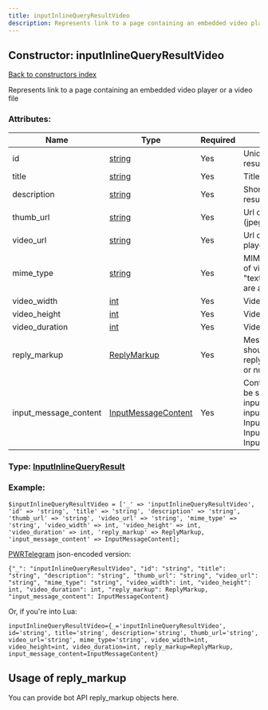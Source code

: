 ```yaml
---
title: inputInlineQueryResultVideo
description: Represents link to a page containing an embedded video player or a video file
---
```

## Constructor: inputInlineQueryResultVideo  
[Back to constructors index](index.md)



Represents link to a page containing an embedded video player or a video file

### Attributes:

| Name     |    Type       | Required | Description |
|----------|---------------|----------|-------------|
|id|[string](../types/string.md) | Yes|Unique identifier of this result|
|title|[string](../types/string.md) | Yes|Title of the result|
|description|[string](../types/string.md) | Yes|Short description of the result, if known|
|thumb\_url|[string](../types/string.md) | Yes|Url of the video thumb (jpeg), if exists|
|video\_url|[string](../types/string.md) | Yes|Url of the embedded video player or video file|
|mime\_type|[string](../types/string.md) | Yes|MIME type of the content of video url, only "text/html" or "video/mp4" are allowed now|
|video\_width|[int](../types/int.md) | Yes|Video width|
|video\_height|[int](../types/int.md) | Yes|Video height|
|video\_duration|[int](../types/int.md) | Yes|Video duration in seconds|
|reply\_markup|[ReplyMarkup](../types/ReplyMarkup.md) | Yes|Message reply markup, should be of type replyMarkupInlineKeyboard or null|
|input\_message\_content|[InputMessageContent](../types/InputMessageContent.md) | Yes|Content of the message to be sent, should be of type inputMessageText or inputMessageVideo or InputMessageLocation or InputMessageVenue or InputMessageContact|



### Type: [InputInlineQueryResult](../types/InputInlineQueryResult.md)


### Example:

```
$inputInlineQueryResultVideo = ['_' => 'inputInlineQueryResultVideo', 'id' => 'string', 'title' => 'string', 'description' => 'string', 'thumb_url' => 'string', 'video_url' => 'string', 'mime_type' => 'string', 'video_width' => int, 'video_height' => int, 'video_duration' => int, 'reply_markup' => ReplyMarkup, 'input_message_content' => InputMessageContent];
```  

[PWRTelegram](https://pwrtelegram.xyz) json-encoded version:

```
{"_": "inputInlineQueryResultVideo", "id": "string", "title": "string", "description": "string", "thumb_url": "string", "video_url": "string", "mime_type": "string", "video_width": int, "video_height": int, "video_duration": int, "reply_markup": ReplyMarkup, "input_message_content": InputMessageContent}
```


Or, if you're into Lua:  


```
inputInlineQueryResultVideo={_='inputInlineQueryResultVideo', id='string', title='string', description='string', thumb_url='string', video_url='string', mime_type='string', video_width=int, video_height=int, video_duration=int, reply_markup=ReplyMarkup, input_message_content=InputMessageContent}

```



## Usage of reply_markup

You can provide bot API reply_markup objects here.  


